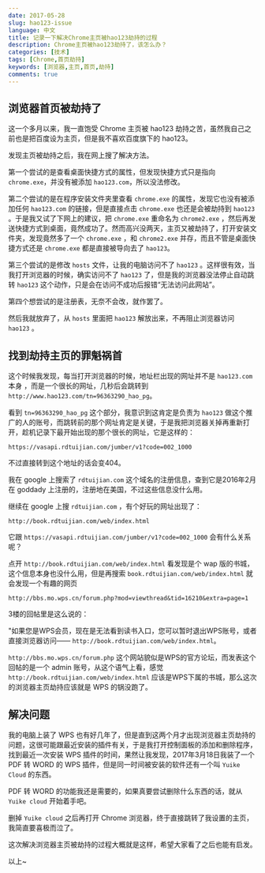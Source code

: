 ```yaml
---
date: 2017-05-28
slug: hao123-issue
language: 中文
title: 记录一下解决Chrome主页被hao123劫持的过程
description: Chrome主页被hao123劫持了，该怎么办？
categories: [技术]
tags: [Chrome,首页劫持]
keywords: [浏览器,主页,首页,劫持]
comments: true
---
```


## 浏览器首页被劫持了

这一个多月以来，我一直饱受 Chrome 主页被 hao123 劫持之苦，虽然我自己之前也是把百度设为主页，但是我不喜欢百度旗下的 hao123。

发现主页被劫持之后，我在网上搜了解决方法。

第一个尝试的是查看桌面快捷方式的属性，但发现快捷方式只是指向 `chrome.exe`，并没有被添加 `hao123.com`，所以没法修改。

第二个尝试的是在程序安装文件夹里查看 `chrome.exe` 的属性，发现它也没有被添加任何 `hao123.com` 的链接，但是直接点击 `chrome.exe` 也还是会被劫持到 `hao123` 。于是我又试了下网上的建议，把 `chrome.exe` 重命名为 `chrome2.exe` ，然后再发送快捷方式到桌面，竟然成功了。然而高兴没两天，主页又被劫持了，打开安装文件夹，发现竟然多了一个 `chrome.exe` ，和 `chrome2.exe` 并存，而且不管是桌面快捷方式还是 `chrome.exe` 都是直接被导向去了 `hao123`。

第三个尝试的是修改 `hosts` 文件，让我的电脑访问不了 `hao123` 。这样很有效，当我打开浏览器的时候，确实访问不了 `hao123` 了，但是我的浏览器没法停止自动跳转 `hao123` 这个动作，只是会在访问不成功后报错“无法访问此网站”。

第四个想尝试的是注册表，无奈不会改，就作罢了。

然后我就放弃了，从 `hosts` 里面把 `hao123` 解放出来，不再阻止浏览器访问 `hao123` 。

## 找到劫持主页的罪魁祸首

这个时候我发现，每当打开浏览器的时候，地址栏出现的网址并不是 `hao123.com` 本身 ，而是一个很长的网址，几秒后会跳转到 `http://www.hao123.com/tn=96363290_hao_pg`。

看到 `tn=96363290_hao_pg` 这个部分，我意识到这肯定是负责为 `hao123` 做这个推广的人的账号，而跳转前的那个网址肯定是关键，于是我把浏览器关掉再重新打开，趁机记录下最开始出现的那个很长的网址，它是这样的：
 
`https://vasapi.rdtuijian.com/jumber/v1?code=002_1000`

不过直接转到这个地址的话会变404。

我在 google 上搜索了 `rdtuijian.com` 这个域名的注册信息，查到它是2016年2月在 goddady 上注册的，注册地在美国，不过这些信息没什么用。

继续在 google 上搜 `rdtuijian.com` ，有个好玩的网址出现了：

`http://book.rdtuijian.com/web/index.html`

它跟 `https://vasapi.rdtuijian.com/jumber/v1?code=002_1000` 会有什么关系呢？

点开 `http://book.rdtuijian.com/web/index.html` 看发现是个 wap 版的书城，这个信息本身也没什么用，但是再搜索 `book.rdtuijian.com/web/index.html` 就会发现一个有趣的网页

`http://bbs.mo.wps.cn/forum.php?mod=viewthread&tid=16210&extra=page=1`

3楼的回帖里是这么说的：

"如果您是WPS会员，现在是无法看到读书入口，您可以暂时退出WPS账号，或者直接浏览器访问—— `http://book.rdtuijian.com/web/index.html`。

`http://bbs.mo.wps.cn/forum.php` 这个网站貌似是WPS的官方论坛，而发表这个回帖的是一个 admin 账号，从这个语气上看，感觉 `http://book.rdtuijian.com/web/index.html` 应该是WPS下属的书城，那么这次的浏览器主页劫持应该就是 WPS 的锅没跑了。

## 解决问题

我的电脑上装了 WPS 也有好几年了，但是直到这两个月才出现浏览器主页劫持的问题，这很可能跟最近安装的插件有关，于是我打开控制面板的添加和删除程序，找到最近一次安装 WPS 插件的时间，果然让我发现，2017年3月18日我装了一个 PDF 转 WORD 的 WPS 插件，但是同一时间被安装的软件还有一个叫 `Yuike Cloud` 的东西。

PDF 转 WORD 的功能我还是需要的，如果真要尝试删除什么东西的话，就从 `Yuike cloud` 开始着手吧。

删掉 `Yuike cloud` 之后再打开 Chrome 浏览器，终于直接跳转了我设置的主页，我简直要喜极而泣了。

这次解决浏览器主页被劫持的过程大概就是这样，希望大家看了之后也能有启发。

以上~